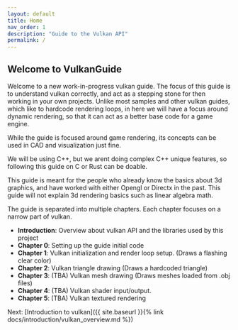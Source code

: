 ```yaml
---
layout: default
title: Home
nav_order: 1
description: "Guide to the Vulkan API"
permalink: /
---
```



## Welcome to VulkanGuide

Welcome to a new work-in-progress vulkan guide. The focus of this guide is to understand vulkan correctly, and act as a stepping stone for then working in your own projects. Unlike most samples and other vulkan guides, which like to hardcode rendering loops, in here we will have a focus around dynamic rendering, so that it can act as a better base code for a game engine.

While the guide is focused around game rendering, its concepts can be used in CAD and visualization just fine.

We will be using C++, but we arent doing complex C++ unique features, so following this guide on C or Rust can be doable.

This guide is meant for the people who already know the basics about 3d graphics, and have worked with either Opengl or Directx in the past. This guide will not explain 3d rendering basics such as linear algebra math.

The guide is separated into multiple chapters. Each chapter focuses on a narrow part of vulkan.

- **Introduction**: Overview about vulkan API and the libraries used by this project
-  **Chapter 0**: Setting up the guide initial code
-  **Chapter 1**: Vulkan initialization and render loop setup. (Draws a flashing clear color)
-  **Chapter 2**: Vulkan triangle drawing (Draws a hardcoded triangle)
-  **Chapter 3**: (TBA) Vulkan mesh drawing (Draws meshes loaded from .obj files)
-  **Chapter 4**: (TBA) Vulkan shader input/output.
-  **Chapter 5**: (TBA) Vulkan textured rendering

Next: [Introduction to vulkan]({{ site.baseurl }}{% link docs/introduction/vulkan_overview.md %})